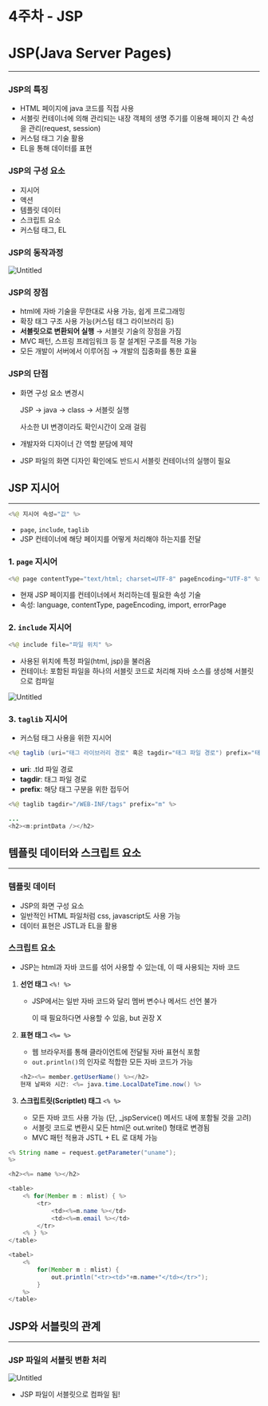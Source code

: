 # 4주차 - JSP

# JSP(Java Server Pages)

---

### JSP의 특징

- HTML 페이지에 java 코드를 직접 사용
- 서블릿 컨테이너에 의해 관리되는 내장 객체의 생명 주기를 이용해 페이지 간 속성을 관리(request, session)
- 커스텀 태그 기술 활용
- EL을 통해 데이터를 표현

### JSP의 구성 요소

- 지시어
- 액션
- 템플릿 데이터
- 스크립트 요소
- 커스텀 태그, EL

### JSP의 동작과정

![Untitled](https://s3-us-west-2.amazonaws.com/secure.notion-static.com/284e0246-5bf0-4f12-8d54-9ee11669107e/Untitled.png)

### JSP의 장점

- html에 자바 기술을 무한대로 사용 가능, 쉽게 프로그래밍
- 확장 태그 구조 사용 가능(커스텀 태그 라이브러리 등)
- **서블릿으로 변환되어 실행** → 서블릿 기술의 장점을 가짐
- MVC 패턴, 스프링 프레임워크 등 잘 설계된 구조를 적용 가능
- 모든 개발이 서버에서 이루어짐 → 개발의 집중화를 통한 효율

### JSP의 단점

- 화면 구성 요소 변경시
    
    JSP → java → class → 서블릿 실행
    
    사소한 UI 변경이라도 확인시간이 오래 걸림
    
- 개발자와 디자이너 간 역할 분담에 제약
- JSP 파일의 화면 디자인 확인에도 반드시 서블릿 컨테이너의 실행이 필요

## JSP 지시어

---

```java
<%@ 지시어 속성="값" %>
```

- `page`, `include`, `taglib`
- JSP 컨테이너에 해당 페이지를 어떻게 처리해야 하는지를 전달

### 1. `page` 지시어

```java
<%@ page contentType="text/html; charset=UTF-8" pageEncoding="UTF-8" %>
```

- 현재 JSP 페이지를 컨테이너에서 처리하는데 필요한 속성 기술
- 속성: language, contentType, pageEncoding, import, errorPage

### 2. `include` 지시어

```java
<%@ include file="파일 위치" %>
```

- 사용된 위치에 특정 파일(html, jsp)을 불러옴
- 컨테이너: 포함된 파일을 하나의 서블릿 코드로 처리해 자바 소스를 생성해 서블릿으로 컴파일

![Untitled](https://s3-us-west-2.amazonaws.com/secure.notion-static.com/058fd458-8daf-4343-8539-6cb0cd465a86/Untitled.png)

### 3. `taglib` 지시어

- 커스텀 태그 사용을 위한 지시어

```java
<%@ taglib (uri="태그 라이브러리 경로" 혹은 tagdir="태그 파일 경로") prefix="태그 접두어" %>
```

- **uri**: .tld 파일 경로
- **tagdir**: 태그 파일 경로
- **prefix**: 해당 태그 구분을 위한 접두어

```java
<%@ taglib tagdir="/WEB-INF/tags" prefix="m" %>

...
<h2><m:printData /></h2>
```

## 템플릿 데이터와 스크립트 요소

---

### 템플릿 데이터

- JSP의 화면 구성 요소
- 일반적인 HTML 파일처럼 css, javascript도 사용 가능
- 데이터 표현은 JSTL과 EL을 활용

### 스크립트 요소

- JSP는 html과 자바 코드를 섞어 사용할 수 있는데, 이 때 사용되는 자바 코드
1. **선언 태그** `<%! %>`
    - JSP에서는 일반 자바 코드와 달리 멤버 변수나 메서드 선언 불가
        
        이 때 필요하다면 사용할 수 있음, but 권장 X
        
2. **표현 태그** `<%= %>`
    - 웹 브라우저를 통해 클라이언트에 전달될 자바 표현식 포함
    - `out.println()`의 인자로 적합한 모든 자바 코드가 가능
    
    ```java
    <h2><%= member.getUserName() %></h2>
    현재 날짜와 시간: <%= java.time.LocalDateTime.now() %>
    ```
    
3. **스크립트릿(Scriptlet) 태그** `<% %>`
    - 모든 자바 코드 사용 가능 (단, _jspService() 메서드 내에 포함될 것을 고려)
    - 서블릿 코드로 변환시 모든 html은 out.write() 형태로 변경됨
    - MVC 패턴 적용과 JSTL + EL 로 대체 가능

```java
<% String name = request.getParameter("uname");
%>

<h2><%= name %></h2>

<table>
	<% for(Member m : mlist) { %>
		<tr>
			<td><%=m.name %></td>
			<td><%=m.email %></td>
		</tr>
	<% } %>
</table>
```

```java
<tabel>
	<%
		for(Member m : mlist) {
			out.println("<tr><td>"+m.name+"</td></tr>");
		}
	%>
</table>
```

## JSP와 서블릿의 관계

---

### JSP 파일의 서블릿 변환 처리

![Untitled](https://s3-us-west-2.amazonaws.com/secure.notion-static.com/a7db3a8f-2a26-4a8f-863a-e2aba3815530/Untitled.png)

- JSP 파일이 서블릿으로 컴파일 됨!